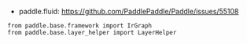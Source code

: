 





- paddle.fluid: https://github.com/PaddlePaddle/Paddle/issues/55108


```
from paddle.base.framework import IrGraph
from paddle.base.layer_helper import LayerHelper
```


